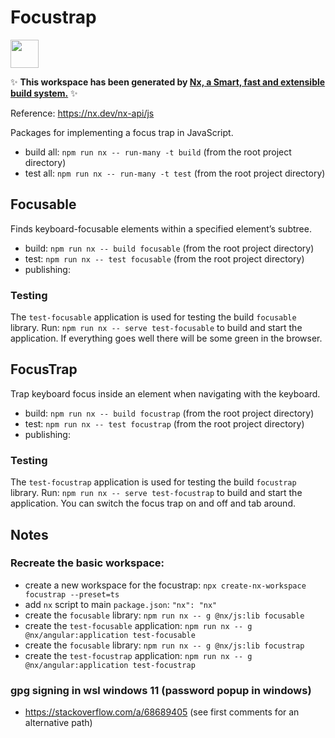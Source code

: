 # Focustrap

<a alt="Nx logo" href="https://nx.dev" target="_blank" rel="noreferrer"><img src="https://raw.githubusercontent.com/nrwl/nx/master/images/nx-logo.png" width="45"></a>

✨ **This workspace has been generated by [Nx, a Smart, fast and extensible build system.](https://nx.dev)** ✨

Reference: https://nx.dev/nx-api/js

Packages for implementing a focus trap in JavaScript.

- build all: `npm run nx -- run-many -t build` (from the root project directory)
- test all: `npm run nx -- run-many -t test` (from the root project directory)

## Focusable

Finds keyboard-focusable elements within a specified element’s subtree.

- build: `npm run nx -- build focusable` (from the root project directory)
- test: `npm run nx -- test focusable` (from the root project directory)
- publishing:

### Testing

The `test-focusable` application is used for testing the build `focusable` library. 
Run: `npm run nx -- serve test-focusable` to build and start the application. If
everything goes well there will be some green in the browser.

## FocusTrap

Trap keyboard focus inside an element when navigating with the keyboard.

- build: `npm run nx -- build focustrap` (from the root project directory)
- test: `npm run nx -- test focustrap` (from the root project directory)
- publishing:

### Testing

The `test-focustrap` application is used for testing the build `focustrap` library.
Run: `npm run nx -- serve test-focustrap` to build and start the application. You can 
switch the focus trap on and off and tab around.

## Notes

### Recreate the basic workspace:

- create a new workspace for the focustrap: `npx create-nx-workspace focustrap --preset=ts`
- add `nx` script to main `package.json`: `"nx": "nx"`
- create the `focusable` library: `npm run nx -- g @nx/js:lib focusable`
- create the `test-focusable` application: `npm run nx -- g @nx/angular:application test-focusable`
- create the `focusable` library: `npm run nx -- g @nx/js:lib focustrap`
- create the `test-focustrap` application: `npm run nx -- g @nx/angular:application test-focustrap`

### gpg signing in wsl windows 11 (password popup in windows)

- https://stackoverflow.com/a/68689405 (see first comments for an alternative path)
